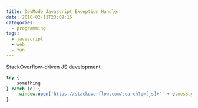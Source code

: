 ```yaml
---
title: DevMode Javascript Exception Handler
date: 2016-02-11T23:09:16
categories:
  - programming
tags:
  - javascript
  - web
  - fun
---
```

StackOverflow-driven JS development:
```javascript
try {
    something
} catch (e) {
     window.open('https://stackoverflow.com/search?q=[js]+"' + e.message + '"');
}
```
